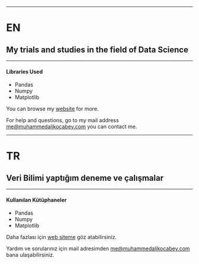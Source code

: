 ------------------

# EN
## My trials and studies in the field of Data Science

------------------

#### Libraries Used
- Pandas
- Numpy
- Matplotlib




You can browse my [website](https://www.muhammedalikocabey.com/blog) for more.

For help and questions, go to my mail address [me@muhammedalikocabey.com](mailto:me@muhammedalikocabey.com) you can contact me.





------------------

# TR
## Veri Bilimi yaptığım deneme ve çalışmalar

------------------

#### Kullanılan Kütüphaneler
- Pandas
- Numpy
- Matplotlib




Daha fazlası için [web siteme](https://www.muhammedalikocabey.com/blog) göz atabilirsiniz.

Yardım ve sorularınız için mail adresimden [me@muhammedalikocabey.com](mailto:me@muhammedalikocabey.com) bana ulaşabilirsiniz.





